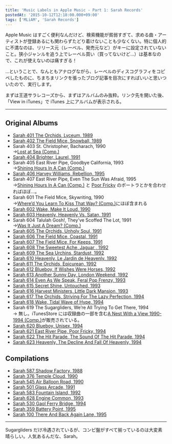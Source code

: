 ```yaml
---
title: 'Music Labels in Apple Music - Part 1: Sarah Records'
postedAt: '2015-10-12T12:18:00.000+09:00'
tags: ['MLiAM', 'Sarah Records']
---
```


Apple Music はすごく便利なんだけど、検索機能が貧弱すぎて、求める曲・アーティストが登録あるにも関わらずたどり着けないことも少なくない。特に個人的に不満なのは、リリース元（レーベル、発売元など）がキーに設定されていないこと。狭小ジャンルを追う上でレーベル買い（買ってないけど…）は基本なので、これが使えないのは痛すぎる！

…ということで、なんともアナログながら、レーベルのディスコグラフィをコピペしたものに、ちまちまリンクを張ったブログ記事を目次にすればいいと思いついたので、実行します。

まずは王道サラレコーズから、まずはアルバムのみ抜粋。リンク先を開いた後、「View in iTunes」で iTunes 上にアルバムが表示される。

---

## Original Albums

- [Sarah 401 The Orchids, Lyceum, 1989](https://itun.es/jp/Bdkc2)
- [Sarah 402 The Field Mice, Snowball, 1989](https://itun.es/jp/42oAm)
- Sarah 403 St. Christopher, Bacharach, 1990  
  →[Lost at Sea (Comp.)](https://itun.es/jp/SoHyq)
- [Sarah 404 Brighter, Laurel, 1991](https://itun.es/jp/FFtjl)
- Sarah 405 East River Pipe, Goodbye California, 1993  
  →[Shining Hours In A Can (Comp.)](https://itun.es/jp/tn3yC)
- [Sarah 406 Harvey Williams, Rebellion, 1995](https://itun.es/jp/6FFem)
- Sarah 407 East River Pipe, Even The Sun Was Afraid, 1995  
  →[Shining Hours In A Can (Comp.)](https://itun.es/jp/tn3yC) と [Poor Fricky](https://itun.es/jp/JoNpE) のボートラとかを合わせればほぼ…。
- Sarah 601 The Field Mice, Skywriting, 1990  
  →[Where’d You Learn To Kiss That Way? (Comp.)](https://itun.es/jp/kBBAm)にほぼ含まれる
- [Sarah 602 Wake, Make It Loud, 1990](https://itun.es/jp/v8l1l)
- [Sarah 603 Heavenly, Heavenly Vs. Satan, 1991](https://itun.es/jp/eeZgm)
- Sarah 604 Talulah Gosh!, They’ve Scoffed The Lot, 1991  
  →[Was It Just A Dream? (Comp.)](https://itun.es/jp/pY05P)
- [Sarah 605 The Orchids, Unholy Soul, 1991](https://itun.es/jp/twZkl)
- [Sarah 606 The Field Mice, Coastal, 1991](https://itun.es/jp/kwWXp)
- [Sarah 607 The Field Mice, For Keeps, 1991](https://itun.es/jp/HgnAm)
- [Sarah 608 The Sweetest Ache, Jaguar , 1992](https://itun.es/jp/7JSem)
- [Sarah 609 The Sea Urchins, Stardust, 1992](https://itun.es/jp/8GY51)
- [Sarah 610 Heavenly, Le Jardin de Heavenly, 1992](https://itun.es/jp/ozLem)
- [Sarah 611 The Orchids, Epicurean, 1992](https://itun.es/jp/hyWXp)
- [Sarah 612 Blueboy, If Wishes Were Horses, 1992](https://itun.es/jp/0PEcl)
- [Sarah 613 Another Sunny Day, London Weekend, 1992](https://itun.es/jp/SIzdm)
- [Sarah 614 Even As We Speak, Feral Pop Frenzy, 1993](https://itun.es/jp/ZJEem)
- [Sarah 615 Secret Shine, Untouched, 1993](https://itun.es/jp/rRfzm)
- [Sarah 616 Harvest Ministers, Little Dark Mansion, 1993](https://itun.es/jp/bVPem)
- [Sarah 617 The Orchids, Striving For The Lazy Perfection, 1994](https://itun.es/jp/i3Xkl)
- [Sarah 618 Wake, Tidal Wave of Hype, 1994](https://itun.es/jp/S2izm)
- Sarah 619 The Sugargliders, We’re All Trying To Get There, 1994  
  → 無し。iTunesStore には収録曲の一部を含む[A Nest With a View 1990​-​1994 (Comp.)](https://itunes.apple.com/jp/album/a-nest-with-a-view-1990-1994/id554355654)が販売されている。
- [Sarah 620 Blueboy, Unisex, 1994](https://itun.es/jp/ps1hl)
- [Sarah 621 East River Pipe, Poor Fricky, 1994](https://itun.es/jp/JoNpE)
- [Sarah 622 The Hit Parade, The Sound Of The Hit Parade, 1994](https://itun.es/jp/op09q)
- [Sarah 623 Heavenly, The Decline And Fall Of Heavenly, 1994](https://itun.es/jp/KxOem)

## Compilations

- [Sarah 587 Shadow Factory, 1988](https://itun.es/jp/Cin73)
- [Sarah 376 Temple Cloud, 1990](https://itun.es/jp/62Wy1)
- [Sarah 545 Air Balloon Road, 1990](https://itun.es/jp/CO4gm)
- [Sarah 501 Glass Arcade, 1991](https://itun.es/jp/pAfL3)
- [Sarah 583 Fountain Island, 1992](https://itun.es/jp/Xc0jm)
- [Sarah 628 Engine Common, 1993](https://itun.es/jp/NGcn2)
- [Sarah 530 Gaol Ferry Bridge, 1994](https://itun.es/jp/EhwR3)
- [Sarah 359 Battery Point, 1995](https://itun.es/jp/a%5FYf3)
- [Sarah 100 There And Back Again Lane, 1995](https://itun.es/jp/YqhG3)

---

Sugargliders だけ冷遇されているが、コンピ盤がすべて揃っているのは大変素晴らしい。人気あるんだな、Sarah。
